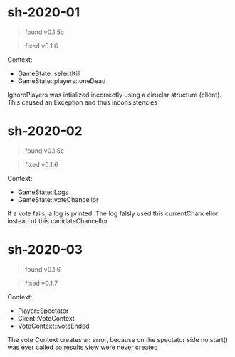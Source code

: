 # sh-2020-01
> found v0.1.5c

> fixed v0.1.6

Context:
- GameState::selectKill
- GameState::players::oneDead

IgnorePlayers was intialized incorrectly using a ciruclar structure (client).
This caused an Exception and thus inconsistencies

# sh-2020-02
> found v0.1.5c

> fixed v0.1.6

Context:
- GameState::Logs
- GameState::voteChancellor

If a vote fails, a log is printed. The log falsly used this.currentChancellor instead of this.canidateChancellor

# sh-2020-03
> found v0.1.6

> fixed v0.1.7

Context:
- Player::Spectator
- Client::VoteContext
- VoteContext::voteEnded

The vote Context creates an error, because on the spectator side no start() was ever called so results view
were never created